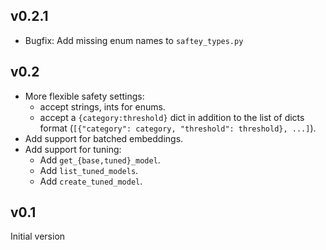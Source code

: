 ## v0.2.1

- Bugfix: Add missing enum names to `saftey_types.py`

## v0.2

- More flexible safety settings: 
  - accept strings, ints for enums.
  - accept a `{category:threshold}` dict in addition to the
    list of dicts format (`[{"category": category, "threshold": threshold}, ...]`).
- Add support for batched embeddings.
- Add support for tuning:
  - Add `get_{base,tuned}_model`.
  - Add `list_tuned_models`.
  - Add `create_tuned_model`.

## v0.1

Initial version